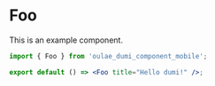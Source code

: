 # Foo

<API id="Foo"></API>

This is an example component.

```jsx
import { Foo } from 'oulae_dumi_component_mobile';

export default () => <Foo title="Hello dumi!" />;
```
